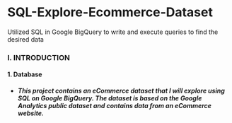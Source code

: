 # SQL-Explore-Ecommerce-Dataset
Utilized SQL in Google BigQuery to write and execute queries to find the desired data
### I. INTRODUCTION 
#### 1. Database
* ##### This project contains an eCommerce dataset that I will explore using SQL on Google BigQuery. The dataset is based on the Google Analytics public dataset and contains data from an eCommerce website.
